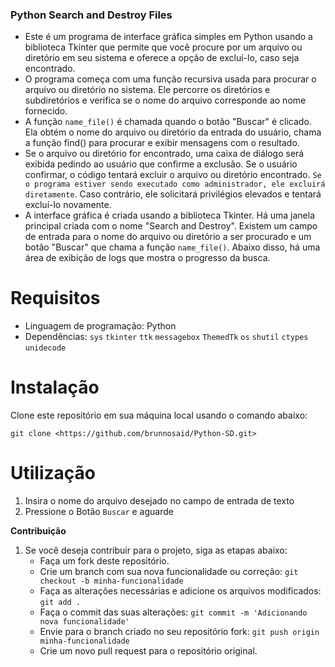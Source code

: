 ### Python Search and Destroy Files

- Este é um programa de interface gráfica simples em Python usando a biblioteca Tkinter que permite que você procure por um arquivo ou diretório em seu sistema e oferece a opção de excluí-lo, caso seja encontrado.
- O programa começa com uma função recursiva usada para procurar o arquivo ou diretório no sistema. Ele percorre os diretórios e subdiretórios e verifica se o nome do arquivo corresponde ao nome fornecido.
- A função `name_file()` é chamada quando o botão "Buscar" é clicado. Ela obtém o nome do arquivo ou diretório da entrada do usuário, chama a função find() para procurar e exibir mensagens com o resultado.
- Se o arquivo ou diretório for encontrado, uma caixa de diálogo será exibida pedindo ao usuário que confirme a exclusão. Se o usuário confirmar, o código tentará excluir o arquivo ou diretório encontrado. `Se o programa estiver sendo executado como administrador, ele excluirá diretamente`. Caso contrário, ele solicitará privilégios elevados e tentará excluí-lo novamente.
- A interface gráfica é criada usando a biblioteca Tkinter. Há uma janela principal criada com o nome "Search and Destroy". Existem um campo de entrada para o nome do arquivo ou diretório a ser procurado e um botão "Buscar" que chama a função `name_file()`. Abaixo disso, há uma área de exibição de logs que mostra o progresso da busca.


# Requisitos

- Linguagem de programação: Python
- Dependências: `sys` `tkinter` `ttk` `messagebox` `ThemedTk` `os` `shutil` `ctypes` `unidecode`

# Instalação 

Clone este repositório em sua máquina local usando o comando abaixo:

   ```
   git clone <https://github.com/brunnosaid/Python-SD.git>
   ```

# Utilização

1. Insira o nome do arquivo desejado no campo de entrada de texto
2. Pressione o Botão `Buscar` e aguarde

**Contribuição**

1. Se você deseja contribuir para o projeto, siga as etapas abaixo:
   - Faça um fork deste repositório.
   - Crie um branch com sua nova funcionalidade ou correção: `git checkout -b minha-funcionalidade`
   - Faça as alterações necessárias e adicione os arquivos modificados: `git add .`
   - Faça o commit das suas alterações: `git commit -m 'Adicionando nova funcionalidade'`
   - Envie para o branch criado no seu repositório fork: `git push origin minha-funcionalidade`
   - Crie um novo pull request para o repositório original.

